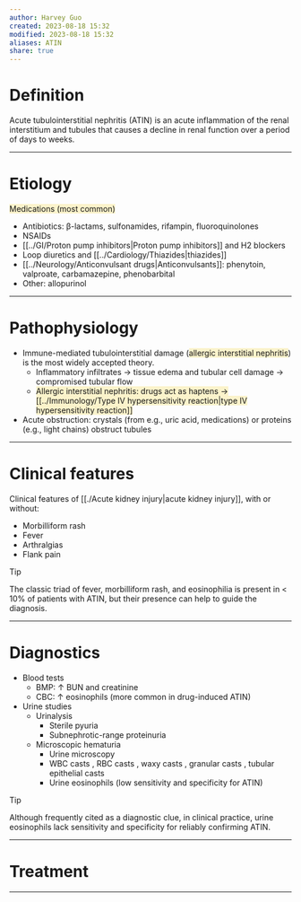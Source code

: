 ```yaml
---
author: Harvey Guo
created: 2023-08-18 15:32
modified: 2023-08-18 15:32
aliases: ATIN
share: true
---
```

# Definition
Acute tubulointerstitial nephritis (ATIN) is an acute inflammation of the renal interstitium and tubules that causes a decline in renal function over a period of days to weeks.

---
# Etiology
<span style="background:rgba(240, 200, 0, 0.2)">Medications (most common)</span>
- Antibiotics: β-lactams, sulfonamides, rifampin, fluoroquinolones
- NSAIDs
- [[../GI/Proton pump inhibitors|Proton pump inhibitors]] and H2 blockers
- Loop diuretics and [[../Cardiology/Thiazides|thiazides]]
- [[../Neurology/Anticonvulsant drugs|Anticonvulsants]]: phenytoin, valproate, carbamazepine, phenobarbital
- Other: allopurinol

---
# Pathophysiology
- Immune-mediated tubulointerstitial damage (<span style="background:rgba(240, 200, 0, 0.2)">allergic interstitial nephritis</span>) is the most widely accepted theory.
	- Inflammatory infiltrates → tissue edema and tubular cell damage → compromised tubular flow
	- <span style="background:rgba(240, 200, 0, 0.2)">Allergic interstitial nephritis: drugs act as haptens → [[../Immunology/Type IV hypersensitivity reaction|type IV hypersensitivity reaction]] </span>
- Acute obstruction: crystals (from e.g., uric acid, medications) or proteins (e.g., light chains) obstruct tubules

---
# Clinical features
Clinical features of [[./Acute kidney injury|acute kidney injury]], with or without:
- Morbilliform rash
- Fever
- Arthralgias
- Flank pain
>[!tip] 
>The classic triad of fever, morbilliform rash, and eosinophilia is present in < 10% of patients with ATIN, but their presence can help to guide the diagnosis.

---
# Diagnostics
- Blood tests 
	- BMP: ↑ BUN and creatinine
	- CBC: ↑ eosinophils (more common in drug-induced ATIN) 
- Urine studies
	- Urinalysis
		- Sterile pyuria
		- Subnephrotic-range proteinuria
	- Microscopic hematuria
		- Urine microscopy
		- WBC casts , RBC casts , waxy casts , granular casts , tubular epithelial casts
		- Urine eosinophils (low sensitivity and specificity for ATIN)

>[!tip] 
>Although frequently cited as a diagnostic clue, in clinical practice, urine eosinophils lack sensitivity and specificity for reliably confirming ATIN.

---
# Treatment


---
